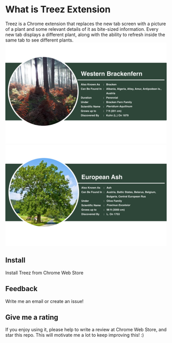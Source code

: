 # What is Treez Extension 

Treez is a Chrome extension that replaces the new tab screen with a picture of a plant and some relevant details of it as bite-sized information. Every new tab displays a different plant, along with the ability to refresh inside the same tab to see different plants.<br>
<img src="https://raw.githubusercontent.com/moon05/treez_extension/master/images/western_brackenfern.png" alt="Western Brackenfern" title="Western Brackenfern"/> <br>
<img src="https://raw.githubusercontent.com/moon05/treez_extension/master//images/european_ash.png" alt="European Ash" title="European Ash"/><br>

## Install

Install Treez from Chrome Web Store

## Feedback

Write me an email or create an issue!

## Give me a rating

If you enjoy using it, please help to write a review at Chrome Web Store, and star this repo. This will motivate me a lot to keep improving this! :)
